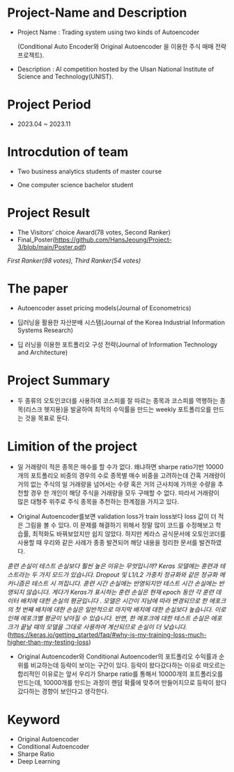 # Project-Name and Description
- Project Name : Trading system using two kinds of Autoencoder

  (Conditional Auto Encoder와 Original Autoencoder 을 이용한 주식 매매 전략 프로젝트).
  
- Description : AI competition hosted by the Ulsan National Institute of Science and Technology(UNIST).

# Project Period
- 2023.04 ~ 2023.11

# Introcdution of team
- Two business analytics students of  master course

- One computer science bachelor student

# Project Result
- The Visitors' choice Award(78 votes, Second Ranker)
- Final_Poster(https://github.com/HansJeoung/Project-3/blob/main/Poster.pdf)

*First Ranker(98 votes), Third Ranker(54 votes)*

# The paper
- Autoencoder asset pricing models(Journal of Econometrics)

- 딥러닝을 활용한 자산분배 시스템(Journal of the Korea Industrial Information Systems Research)

- 딥 러닝을 이용한 포트폴리오 구성 전략(Journal of Information Technology and Architecture)

# Project Summary
- 두 종류의 오토인코더를 사용하여 코스피를 잘 따르는 종목과 코스피를 역행하는 종목(리스크 헷지용)을 발굴하여 최적의 수익률을 만드는 weekly 포트폴리오를 만드는 것을 목표로 둔다.

# Limition of the project
- 일 거래량이 적은 종목은 매수를 할 수가 없다. 왜냐하면 sharpe ratio기반 10000개의 포트폴리오 비중의 경우의 수로 종목별 매수 비중을 고려하는데 간혹 거래량이 거의 없는 주식의 일 거래량을 넘어서는 수량 혹은 거의 근사치에 가까운 수량을 추천할 경우 한 개인이 해당 주식을 거래량을 모두 구매할 수 없다. 따라서 거래량이 많은 대형주 위주로 주식 종목을 추천하는 한계점을 가지고 있다.

- Original Autoencoder를보면 validation loss가 train loss보다 loss 값이 더 적은 그림을 볼 수 있다. 이 문제를 해결하기 위해서 정말 많이 코드를 수정해보고 학습률, 최적화도 바꿔보았지만 쉽지 않았다. 하지만 케라스 공식문서에 오토인코더를 사용할 때 우리와 같은 사례가 종종 발견되어 해당 내용을 정리한 문서를 발견하였다.

*훈련 손실이 테스트 손실보다 훨씬 높은 이유는 무엇입니까?
Keras 모델에는 훈련과 테스트라는 두 가지 모드가 있습니다. Dropout 및 L1/L2 가중치 정규화와 같은 정규화 메커니즘은 테스트 시 꺼집니다. 훈련 시간 손실에는 반영되지만 테스트 시간 손실에는 반영되지 않습니다.
게다가 Keras가 표시하는 훈련 손실은 현재 epoch 동안 각 훈련 데이터 배치에 대한 손실의 평균입니다 . 모델은 시간이 지남에 따라 변경되므로 한 에포크의 첫 번째 배치에 대한 손실은 일반적으로 마지막 배치에 대한 손실보다 높습니다. 이로 인해 에포크별 평균이 낮아질 수 있습니다. 반면, 한 에포크에 대한 테스트 손실은 에포크가 끝날 때의 모델을 그대로 사용하여 계산되므로 손실이 더 낮습니다.* (https://keras.io/getting_started/faq/#why-is-my-training-loss-much-higher-than-my-testing-loss)

- Original Autoencoder와 Conditional Autoencoder의 포트폴리오 수익률과 순위를 비교하는데 등락이 보이는 구간이 있다. 등락이 왔다갔다하는 이유로 떠오르는 합리적인 이유로는 앞서 우리가 Sharpe ratio를 통해서 10000개의 포트폴리오를 만드는데, 10000개를 만드는 과정이 랜덤 확률에 맞추어 만들어지므로 등락이 왔다갔다하는 경향이 보인다고 생각한다.


# Keyword
- Original Autoencoder
- Conditional Autoencoder
- Sharpe Ratio
- Deep Learning
